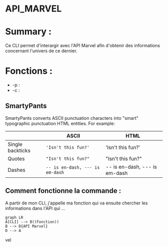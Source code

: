 # API_MARVEL

# Summary : 

Ce CLI permet d'interargir avec l'API Marvel afin d'obtenir des informations concernant l'univers de ce dernier. 

# Fonctions : 

- -p : 
- -c : 

## SmartyPants

SmartyPants converts ASCII punctuation characters into "smart" typographic punctuation HTML entities. For example:

|                |ASCII                          |HTML                         |
|----------------|-------------------------------|-----------------------------|
|Single backticks|`'Isn't this fun?'`            |'Isn't this fun?'            |
|Quotes          |`"Isn't this fun?"`            |"Isn't this fun?"            |
|Dashes          |`-- is en-dash, --- is em-dash`|-- is en-dash, --- is em-dash|


## Comment fonctionne la commande :

A partir de mon CLI, j'appelle ma fonction qui va ensuite chercher les informations dans l'API qui ...

```mermaid
graph LR
A[CLI] --> B((Fonction))
B --> D{API Marvel}
D --> A
```
vel
